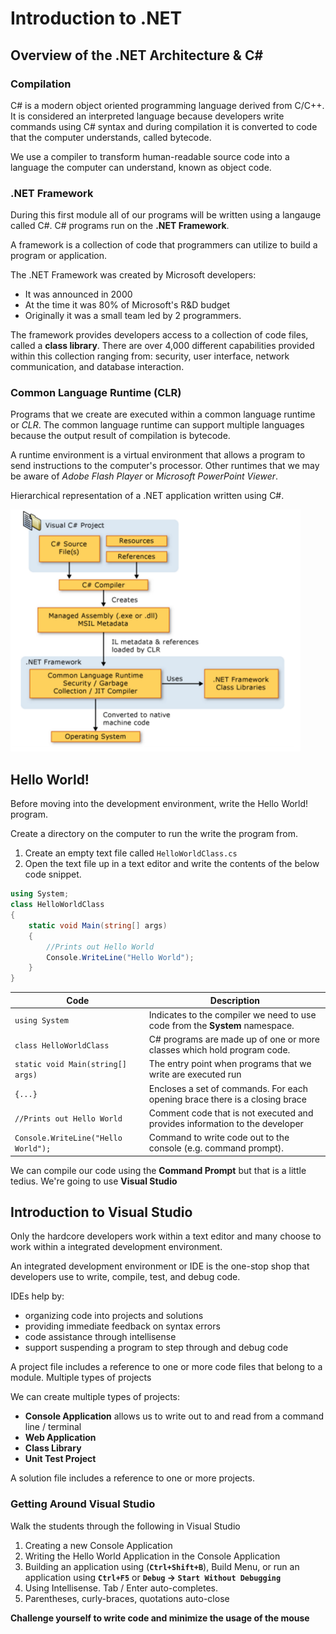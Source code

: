 # Introduction to .NET

## Overview of the .NET Architecture & C#

### Compilation

C# is a modern object oriented programming language derived from C/C++. It is considered an interpreted language because developers write commands using
C# syntax and during compilation it is converted to code that the computer understands, called bytecode.

<div class="definition note">We use a <span>compiler</span> to transform human-readable source code into a language the computer can understand, 
known as object code.</div>

### .NET Framework 

During this first module all of our programs will be written using a langauge called C#. C# programs run on the **.NET Framework**.

<div class="definition note">A <span>framework</span> is a collection of code that programmers can utilize to build a program or application.</div>

The .NET Framework was created by Microsoft developers:

* It was announced in 2000
* At the time it was 80% of Microsoft's R&D budget
* Originally it was a small team led by 2 programmers.

The framework provides developers access to a collection of code files, called a **class library**. There are over 4,000 different capabilities 
provided within this collection ranging from: security, user interface, network communication, and database interaction.

### Common Language Runtime (CLR)

Programs that we create are executed within a common language runtime or *CLR*. The common language runtime can support multiple languages because
the output result of compilation is bytecode.

<div class="definition note">A <span>runtime</span> environment is a virtual environment that allows a program to send instructions to the computer's
processor. Other runtimes that we may be aware of <em>Adobe Flash Player</em> or <em>Microsoft PowerPoint Viewer</em>.</div>

Hierarchical representation of a .NET application written using C#.

![Overview of the .NET Framework](resources/.net-framework.png)

## Hello World!

Before moving into the development environment, write the Hello World! program.

Create a directory on the computer to run the write the program from.
 
1. Create an empty text file called `HelloWorldClass.cs`
2. Open the text file up in a text editor and write the contents of the below code snippet.
```csharp
using System;           
class HelloWorldClass   
{                       
    static void Main(string[] args)
    {
        //Prints out Hello World
        Console.WriteLine("Hello World");
    }
}
```

| Code | Description |
|------|-------------|
| `using System` | Indicates to the compiler we need to use code from the **System** namespace. |
| `class HelloWorldClass` | C# programs are made up of one or more classes which hold program code. |
| `static void Main(string[] args)` | The entry point when programs that we write are executed run |
| `{...}` | Encloses a set of commands. For each opening brace there is a closing brace | 
| `//Prints out Hello World` | Comment code that is not executed and provides information to the developer |
| `Console.WriteLine("Hello World");` | Command to write code out to the console (e.g. command prompt). |

We can compile our code using the **Command Prompt** but that is a little tedius. We're going to use **Visual Studio**    

## Introduction to Visual Studio

Only the hardcore developers work within a text editor and many choose to work within a integrated development environment.

<div class="definition note">An <span>integrated development environment</span> or IDE is the one-stop shop that developers use to write, compile, 
test, and debug code.</div>

IDEs help by:

* organizing code into projects and solutions
* providing immediate feedback on syntax errors 
* code assistance through intellisense
* support suspending a program to step through and debug code

<div class="definition note">A <span>project file</span> includes a reference to one or more code files that belong to a module. Multiple types of projects</div>

We can create multiple types of projects:

* **Console Application** allows us to write out to and read from a command line / terminal
* **Web Application**
* **Class Library** 
* **Unit Test Project**

<div class="definition note">A <span>solution file</span> includes a reference to one or more projects. </div>

### Getting Around Visual Studio

Walk the students through the following in Visual Studio

1. Creating a new Console Application
2. Writing the Hello World Application in the Console Application
3. Building an application using (**`Ctrl+Shift+B`**), Build Menu, or run an application using **`Ctrl+F5`** or **`Debug` &rarr; `Start Without Debugging`**
4. Using Intellisense. Tab / Enter auto-completes.  
5. Parentheses, curly-braces, quotations auto-close

**Challenge yourself to write code and minimize the usage of the mouse**